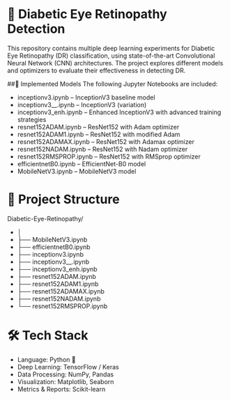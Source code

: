 # 🧠 Diabetic Eye Retinopathy Detection
This repository contains multiple deep learning experiments for Diabetic Eye Retinopathy (DR) classification, using state-of-the-art Convolutional Neural Network (CNN) architectures. The project explores different models and optimizers to evaluate their effectiveness in detecting DR.

##📌 Implemented Models
The following Jupyter Notebooks are included:
- inceptionv3.ipynb – InceptionV3 baseline model
- inceptionv3__.ipynb – InceptionV3 (variation)
- inceptionv3_enh.ipynb – Enhanced InceptionV3 with advanced training strategies
- resnet152ADAM.ipynb – ResNet152 with Adam optimizer
- resnet152ADAM1.ipynb – ResNet152 with modified Adam
- resnet152ADAMAX.ipynb – ResNet152 with Adamax optimizer
- resnet152NADAM.ipynb – ResNet152 with Nadam optimizer
- resnet152RMSPROP.ipynb – ResNet152 with RMSprop optimizer
- efficientnetB0.ipynb – EfficientNet-B0 model
- MobileNetV3.ipynb – MobileNetV3 model

# 📂 Project Structure
Diabetic-Eye-Retinopathy/
- │
- ├── MobileNetV3.ipynb
- ├── efficientnetB0.ipynb
- ├── inceptionv3.ipynb
- ├── inceptionv3__.ipynb
- ├── inceptionv3_enh.ipynb
- ├── resnet152ADAM.ipynb
- ├── resnet152ADAM1.ipynb
- ├── resnet152ADAMAX.ipynb
- ├── resnet152NADAM.ipynb
- └── resnet152RMSPROP.ipynb

# 🛠️ Tech Stack
- Language: Python 🐍
- Deep Learning: TensorFlow / Keras
- Data Processing: NumPy, Pandas
- Visualization: Matplotlib, Seaborn
- Metrics & Reports: Scikit-learn

